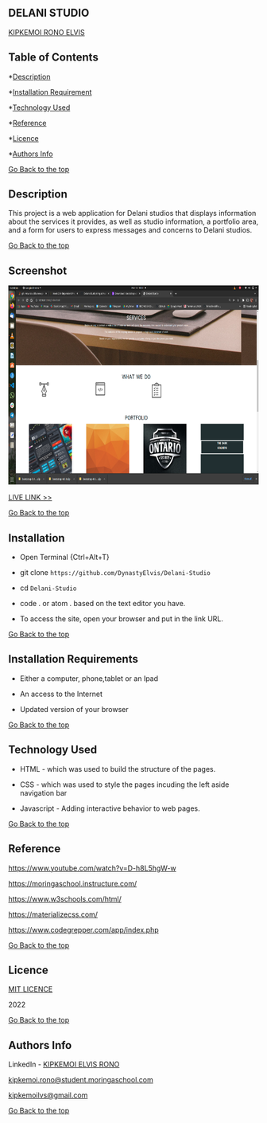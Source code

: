 ## DELANI STUDIO

[KIPKEMOI RONO ELVIS](https://github.com/DynastyElvis)



## Table of Contents

*[Description](#Description)


*[Installation Requirement](#Installation-Requirements)


*[Technology Used](#Technology-Used)


*[Reference](#Reference)


*[Licence](#Licence)


*[Authors Info](#Authors-Info)





[Go Back to the top](#DELANI-STUDIO)
## Description
This project is a web application for Delani studios that displays information about the services it provides, as well as studio information, a portfolio area, and a form for users to express messages and concerns to Delani studios.

[Go Back to the top](#DELANI-STUDIO)

## Screenshot
<img src="https://github.com/DynastyElvis/Delani-Studio/blob/main/Screenshot%20from%202022-03-13%2018-59-20.png" width="800px" height="400px">

[LIVE LINK >>](https://dynastyelvis.github.io/sUBMISSION-2-Independent-Project---Portfolio-Landing-Page/)



[Go Back to the top](#DELANI-STUDIO)

## Installation
* Open Terminal {Ctrl+Alt+T}

* git clone ```https://github.com/DynastyElvis/Delani-Studio```

* cd ```Delani-Studio```

* code . or atom . based on the text editor you have.

* To access the site, open your browser and put in the link URL.


[Go Back to the top](#DELANI-STUDIO)

## Installation Requirements

* Either a computer, phone,tablet or an Ipad

* An access to the Internet

* Updated version of your browser

[Go Back to the top](#DELANI-STUDIO)

## Technology Used
* HTML - which was used to build the structure of the pages.

* CSS - which was used to style the pages incuding the left aside navigation bar

* Javascript - Adding interactive behavior to web pages.

[Go Back to the top](#DELANI-STUDIO)

## Reference
https://www.youtube.com/watch?v=D-h8L5hgW-w

https://moringaschool.instructure.com/ 

https://www.w3schools.com/html/

https://materializecss.com/

https://www.codegrepper.com/app/index.php

[Go Back to the top](#DELANI-STUDIO)

## Licence

[MIT LICENCE](https://github.com/DynastyElvis/Delani-Studio/blob/main/LICENSE)

2022

[Go Back to the top](#DELANI-STUDIO)

## Authors Info
LinkedIn - [KIPKEMOI ELVIS RONO](https://www.linkedin.com/in/elvis-rono-aa3548209/)

kipkemoi.rono@student.moringaschool.com

kipkemoilvs@gmail.com

[Go Back to the top](#DELANI-STUDIO)


